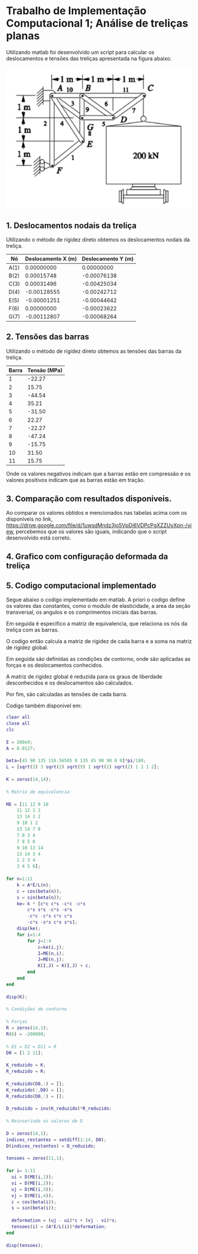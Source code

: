 # Trabalho de Implementação Computacional 1; Análise de treliças planas

Utilizando matlab foi desenvolvido um script para calcular os deslocamentos e tensões das treliças apresentada na figura abaixo.

![Treliças](image.png)

## 1. Deslocamentos nodais da treliça

Utilizando o método de rigidez direto obtemos os deslocamentos nodais da treliça.

| Nó    | Deslocamento X (m) | Deslocamento Y (m) |
|-------|--------------------|--------------------|
| A(1)  | 0.00000000         | 0.00000000         |
| B(2)  | 0.00015748         | -0.00076138        |
| C(3)  | 0.00031496         | -0.00425034        |
| D(4)  | -0.00128555        | -0.00242712        |
| E(5)  | -0.00001251        | -0.00044642        |
| F(6)  | 0.00000000         | -0.00023622        |
| G(7)  | -0.00112807        | -0.00068264        |

## 2. Tensões das barras

Utilizando o método de rigidez direto obtemos as tensões das barras da treliça.

| Barra | Tensão (MPa) |
|-------|--------------|
| 1     | -22.27      |
| 2     | 15.75       |
| 3     | -44.54      |
| 4     | 35.21       |
| 5     | -31.50      |
| 6     | 22.27       |
| 7     | -22.27      |
| 8     | -47.24      |
| 9     | -15.75      |
| 10    | 31.50       |
| 11    | 15.75       |

Onde os valores negativos indicam que a barras estão em compressão e os valores positivos indicam que as barras estão em tração.

## 3. Comparação com resultados disponiveis.

Ao comparar os valores obtidos e mencionados nas tabelas acima com os disponíveis no link, https://drive.google.com/file/d/1uwsdMndz3jo5VpDi6VDPcPgXZZUvXpn-/view, percebemos que os valores são iguais, indicando que o script desenvolvido está correto.

## 4. Grafico com configuração deformada da treliça

## 5. Codigo computacional implementado

Segue abaixo o codigo implementado em matlab.
A priori o codigo define os valores das constantes, como o modulo de elasticidade, a area da seção transversal, os angulos e os comprimentos iniciais das barras.

Em seguida é especifico a matriz de equivalencia, que relaciona os nós da treliça com as barras.

O codigo então calcula a matriz de rigidez de cada barra e a soma na matriz de rigidez global.

Em seguida são definidas as condições de contorno, onde são aplicadas as forças e os deslocamentos conhecidos.

A matriz de rigidez global é reduzida para os graus de liberdade desconhecidos e os deslocamentos são calculados.

Por fim, são calculadas as tensões de cada barra.

Codigo também disponivel em:



```matlab
clear all
close all
clc

E = 200e9;
A = 0.0127; 

beta=[45 90 135 116.56505 0 135 45 90 90 0 0]*pi/180;
L = [sqrt(2) 3 sqrt(2) sqrt(5) 1 sqrt(2) sqrt(2) 1 1 1 2];

K = zeros(14,14);

% Matrix de equivalencia

ME = [11 12 9 10
    11 12 1 2
    13 14 1 2
    9 10 1 2
    13 14 7 8
    7 8 3 4
    7 8 5 6
    9 10 13 14
    13 14 3 4
    1 2 3 4
    3 4 5 6];

for n=1:11
    k = A*E/L(n);
    c = cos(beta(n));
    s = sin(beta(n));
    ke= k * [c*c c*s -c*c -c*s
        c*s s*s -c*s -s*s
        -c*c -c*s c*c c*s
        -c*s -s*s c*s s*s];
    disp(ke);
    for i=1:4
        for j=1:4
            c=ke(i,j);
            I=ME(n,i);
            J=ME(n,j);
            K(I,J) = K(I,J) + c;
        end
    end
end

disp(K);

% Condições de contorno

% Forças
R = zeros(14,1);
R(6) = -200000;

% D1 = D2 = D11 = 0
D0 = [1 2 11];

K_reduzido = K;
R_reduzido = R;

K_reduzido(D0,:) = [];
K_reduzido(:,D0) = [];
R_reduzido(D0,:) = [];

D_reduzido = inv(K_reduzido)*R_reduzido;

% Reinserindo os valores de D

D = zeros(14,1);
indices_restantes = setdiff(1:14, D0);
D(indices_restantes) = D_reduzido;

tensoes = zeros(11,1);

for i= 1:11
  ui = D(ME(i,1));
  vi = D(ME(i,2));
  uj = D(ME(i,3));
  vj = D(ME(i,4));
  c = cos(beta(i));
  s = sin(beta(i));
  
  deformation = (uj - ui)*c + (vj - vi)*s;
  tensoes(i) = (A*E/L(i))*deformation;
end

disp(tensoes);
```